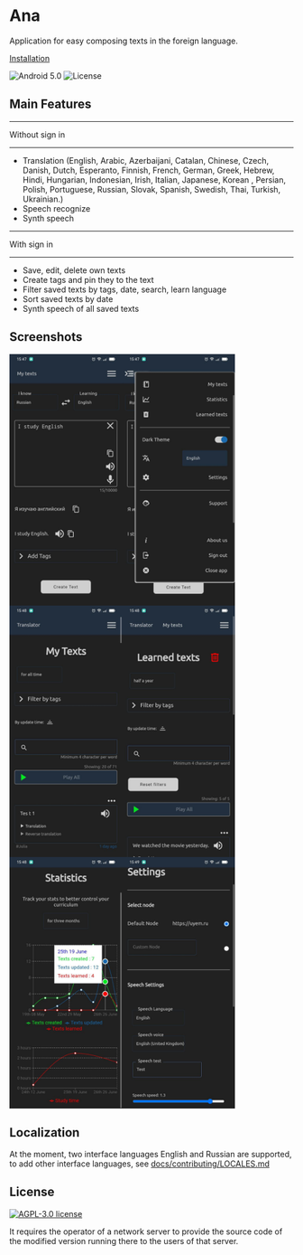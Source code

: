 # Ana

Application for easy composing texts in the foreign language.

[Installation](./docs/INSTALLATION.md)

![Android 5.0](https://img.shields.io/badge/android-5.0+-brightgreen)
![License](https://img.shields.io/github/license/kolserdav/ana)

## Main Features

---

Without sign in

---

- Translation (English, Arabic, Azerbaijani, Catalan, Chinese, Czech, Danish, Dutch, Esperanto, Finnish, French, German, Greek, Hebrew, Hindi, Hungarian, Indonesian, Irish, Italian, Japanese, Korean , Persian, Polish, Portuguese, Russian, Slovak, Spanish, Swedish, Thai, Turkish, Ukrainian.)
- Speech recognize
- Synth speech

---

With sign in

---

- Save, edit, delete own texts
- Create tags and pin they to the text
- Filter saved texts by tags, date, search, learn language
- Sort saved texts by date
- Synth speech of all saved texts

## Screenshots

<div style="position:relative;width:100%;display:flex;flex-flow:row wrap;">
  <img src="fastlane/metadata/android/en-US/images/phoneScreenshots/screenshot.jpeg" alt="fastlane/metadata/android/en-US/images/phoneScreenshots/screenshot.jpeg" width="200"/>
  <img src="fastlane/metadata/android/en-US/images/phoneScreenshots/screenshot2.jpeg" alt="fastlane/metadata/android/en-US/images/phoneScreenshots/screenshot2.jpeg" width="200"/>
  <img src="fastlane/metadata/android/en-US/images/phoneScreenshots/screenshot3.jpeg" alt="fastlane/metadata/android/en-US/images/phoneScreenshots/screenshot3.jpeg" width="200"/>
  <img src="fastlane/metadata/android/en-US/images/phoneScreenshots/screenshot4.jpeg" alt="fastlane/metadata/android/en-US/images/phoneScreenshots/screenshot4.jpeg" width="200"/>
  <img src="fastlane/metadata/android/en-US/images/phoneScreenshots/screenshot5.jpeg" alt="fastlane/metadata/android/en-US/images/phoneScreenshots/screenshot5.jpeg" width="200"/>
  <img src="fastlane/metadata/android/en-US/images/phoneScreenshots/screenshot6.jpeg" alt="fastlane/metadata/android/en-US/images/phoneScreenshots/screenshot6.jpeg" width="200"/>
</div>

## Localization

At the moment, two interface languages English and Russian are supported, to add other interface languages, see [docs/contributing/LOCALES.md](docs/contributing/LOCALES.md)

## License

[![AGPL-3.0 license ](https://www.gnu.org/graphics/agplv3-155x51.png)](https://www.gnu.org/licenses/agpl-3.0.html)

It requires the operator of a network server to provide the source code of the modified version running there to the users of that server.
